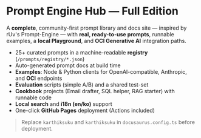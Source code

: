 # Prompt Engine Hub — Full Edition

A **complete**, community-first prompt library and docs site — inspired by rUv's Prompt-Engine — with **real, ready-to-use prompts**, runnable examples, a **local Playground**, and **OCI Generative AI** integration paths.

- 25+ curated prompts in a machine-readable **registry** (`/prompts/registry/*.json`)
- Auto-generated prompt docs at build time
- **Examples**: Node & Python clients for OpenAI-compatible, Anthropic, and **OCI** endpoints
- **Evaluation** scripts (simple A/B) and a shared test-set
- **Cookbook** projects (Email drafter, SQL helper, RAG starter) with runnable code
- **Local search** and **i18n (en/ko)** support
- One-click **GitHub Pages** deployment (Actions included)

> Replace `karthiksuku` and `karthiksuku` in `docusaurus.config.ts` before deployment.
